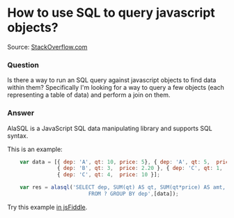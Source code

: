 # How to use SQL to query javascript objects?

Source: [StackOverflow.com](http://stackoverflow.com/questions/5327088/use-sql-to-query-javascript-objects?lq=1)
### Question

Is there a way to run an SQL query against javascript objects to find data within them? Specifically I'm looking for a way to query a few objects (each representing a table of data) and perform a join on them.

### Answer

AlaSQL is a JavaScript SQL data manipulating library and supports SQL syntax.

This is an example:
```js
    var data = [{ dep: 'A', qt: 10, price: 5}, { dep: 'A', qt: 5,  price: 2.30 },
                { dep: 'B', qt: 3,  price: 2.20 }, { dep: 'C', qt: 1,  price: 4 },
                { dep: 'C', qt: 4,  price: 10 }];

    var res = alasql('SELECT dep, SUM(qt) AS qt, SUM(qt*price) AS amt, \
                          FROM ? GROUP BY dep',[data]);
```
Try this example [in jsFiddle][2].


  [1]: http://alasql.org
  [2]: http://jsfiddle.net/agershun/L8471bnk/